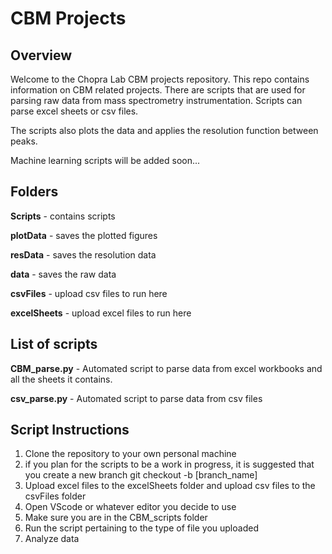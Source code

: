 # CBM Projects

## Overview

Welcome to the Chopra Lab CBM projects repository. This repo contains information on CBM related projects. There are scripts that are used for parsing raw data from mass spectrometry instrumentation. Scripts can parse excel sheets or csv files. 

The scripts also plots the data and applies the resolution function between peaks. 

Machine learning scripts will be added soon...

## Folders

**Scripts**  - contains scripts

**plotData** - saves the plotted figures

**resData** - saves the resolution data

**data** - saves the raw data 

**csvFiles** - upload csv files to run here

**excelSheets** - upload excel files to run here


## List of scripts

**CBM_parse.py**  - Automated script to parse data from excel workbooks and all the sheets it contains. 

**csv_parse.py** - Automated script to parse data from csv files

## Script Instructions

1. Clone the repository to your own personal machine
2. if you plan for the scripts to be a work in progress, it is suggested that you create a new branch
git checkout -b [branch_name]
3. Upload excel files to the excelSheets folder and upload csv files to the csvFiles folder 
4. Open VScode or whatever editor you decide to use
5. Make sure you are in the CBM_scripts folder
6. Run the script pertaining to the type of file you uploaded
7. Analyze data
